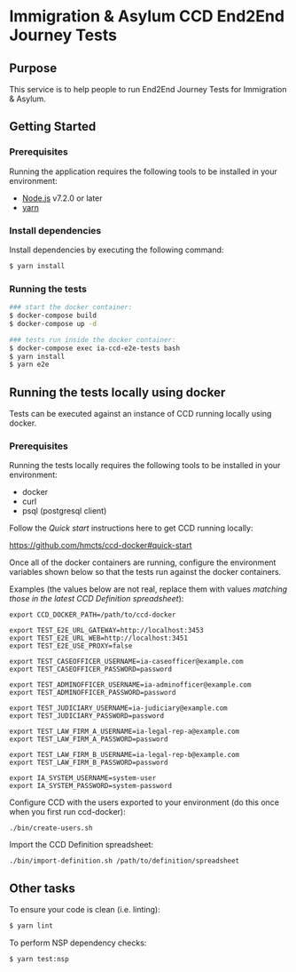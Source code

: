 # Immigration & Asylum CCD End2End Journey Tests


## Purpose

This service is to help people to run End2End Journey Tests for Immigration & Asylum.


## Getting Started

### Prerequisites

Running the application requires the following tools to be installed in your environment:

  * [Node.js](https://nodejs.org/) v7.2.0 or later
  * [yarn](https://yarnpkg.com/)

### Install dependencies

Install dependencies by executing the following command:

 ```bash
$ yarn install
 ```

### Running the tests

 ```bash
### start the docker container:
$ docker-compose build
$ docker-compose up -d

### tests run inside the docker container:
$ docker-compose exec ia-ccd-e2e-tests bash
$ yarn install
$ yarn e2e
 ```

## Running the tests locally using docker

Tests can be executed against an instance of CCD running locally using docker.

### Prerequisites

Running the tests locally requires the following tools to be installed in your environment:

  * docker
  * curl
  * psql (postgresql client)

Follow the *Quick start* instructions here to get CCD running locally:

https://github.com/hmcts/ccd-docker#quick-start

Once all of the docker containers are running, configure the environment variables shown below so that the tests run against the docker containers.

Examples (the values below are not real, replace them with values *matching those in the latest CCD Definition spreadsheet*):

```
export CCD_DOCKER_PATH=/path/to/ccd-docker

export TEST_E2E_URL_GATEWAY=http://localhost:3453
export TEST_E2E_URL_WEB=http://localhost:3451
export TEST_E2E_USE_PROXY=false

export TEST_CASEOFFICER_USERNAME=ia-caseofficer@example.com
export TEST_CASEOFFICER_PASSWORD=password

export TEST_ADMINOFFICER_USERNAME=ia-adminofficer@example.com
export TEST_ADMINOFFICER_PASSWORD=password

export TEST_JUDICIARY_USERNAME=ia-judiciary@example.com
export TEST_JUDICIARY_PASSWORD=password

export TEST_LAW_FIRM_A_USERNAME=ia-legal-rep-a@example.com
export TEST_LAW_FIRM_A_PASSWORD=password

export TEST_LAW_FIRM_B_USERNAME=ia-legal-rep-b@example.com
export TEST_LAW_FIRM_B_PASSWORD=password

export IA_SYSTEM_USERNAME=system-user
export IA_SYSTEM_PASSWORD=system-password
```

Configure CCD with the users exported to your environment (do this once when you first run ccd-docker):

```./bin/create-users.sh```

Import the CCD Definition spreadsheet:

```./bin/import-definition.sh /path/to/definition/spreadsheet```

## Other tasks

To ensure your code is clean (i.e. linting):

 ```bash
$ yarn lint
 ```

To perform NSP dependency checks:

 ```bash
$ yarn test:nsp
 ```
